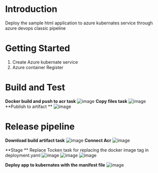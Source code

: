 # Introduction 
Deploy the sample html application to azure kubernates service through azure devops classic pipeline

# Getting Started
1. Create Azure kubernate service
2. Azure container Register

# Build and Test

**Docker build and push to acr task**
![image](https://github.com/sidsravan/html-aks-azure-devops-classic-pipelin/assets/39290179/f4a34a0a-c8e5-4adc-9836-d43e8b8cf088)
**Copy files task**
![image](https://github.com/sidsravan/html-aks-azure-devops-classic-pipelin/assets/39290179/7d785bd2-33e9-400c-b8e1-a85001712547)
**Publish to artifact **
![image](https://github.com/sidsravan/html-aks-azure-devops-classic-pipelin/assets/39290179/a624dd77-e3f0-40a6-bf7a-491b1b006bf5)


# Release pipeline
**Download build artifact task**
![image](https://github.com/sidsravan/html-aks-azure-devops-classic-pipelin/assets/39290179/04123718-743f-4862-b426-bef80d72020e)
**Connect Acr**
![image](https://github.com/sidsravan/html-aks-azure-devops-classic-pipelin/assets/39290179/750497cd-dee3-40ae-b279-a88adfc12ad1)

**Stage **
Replace Tocken task for replacing the docker image tag in deployment.yaml
![image](https://github.com/sidsravan/html-aks-azure-devops-classic-pipelin/assets/39290179/9f8ee77a-043f-4d3d-a776-3c1232484a7b)
![image](https://github.com/sidsravan/html-aks-azure-devops-classic-pipelin/assets/39290179/2c35a028-caf2-4a46-9a5d-77c4f05d8b57)
![image](https://github.com/sidsravan/html-aks-azure-devops-classic-pipelin/assets/39290179/65283327-3904-4e16-8872-a3d2f9f039e0)

**Deploy app to kubernates with the manifest file**
![image](https://github.com/sidsravan/html-aks-azure-devops-classic-pipelin/assets/39290179/83caeaa3-08ec-40fc-a8bd-a93ed56bdaf5)






